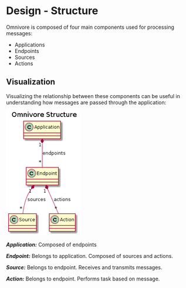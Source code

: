 # Design - Structure

Omnivore is composed of four main components used for processing
messages:

* Applications
* Endpoints
* Sources
* Actions

## Visualization

Visualizing the relationship between these components can be useful
in understanding how messages are passed through the application:

![structure](../imgs/omnivore-structure.png)

***Application:*** Composed of endpoints

***Endpoint:*** Belongs to application. Composed of sources and actions.

***Source:*** Belongs to endpoint. Receives and transmits messages.

***Action:*** Belongs to endpoint. Performs task based on message.